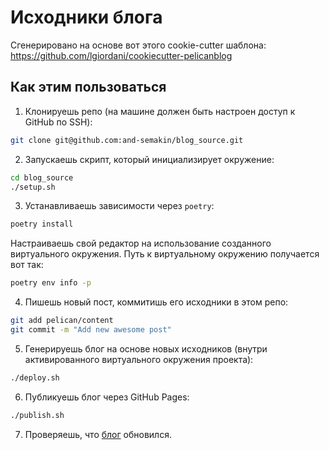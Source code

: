 # Исходники блога

Сгенерировано на основе вот этого cookie-cutter шаблона: https://github.com/lgiordani/cookiecutter-pelicanblog

## Как этим пользоваться

1. Клонируешь репо (на машине должен быть настроен доступ к GitHub по SSH):

```sh
git clone git@github.com:and-semakin/blog_source.git
```

2. Запускаешь скрипт, который инициализирует окружение:

```sh
cd blog_source
./setup.sh
```

3. Устанавливаешь зависимости через `poetry`:

```sh
poetry install
```

Настраиваешь свой редактор на использование созданного виртуального окружения.
Путь к виртуальному окружению получается вот так:

```sh
poetry env info -p
```

4. Пишешь новый пост, коммитишь его исходники в этом репо:

```sh
git add pelican/content
git commit -m "Add new awesome post"
```

5. Генерируешь блог на основе новых исходников (внутри активированного виртуального окружения проекта):

```sh
./deploy.sh
```

6. Публикуешь блог через GitHub Pages:

```sh
./publish.sh
```

7. Проверяешь, что [блог](https://semakin.dev/) обновился.
